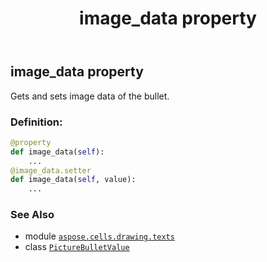 ﻿---
title: image_data property
second_title: Aspose.Cells for Python via .NET API References
description: 
type: docs
weight: 30
url: /aspose.cells.drawing.texts/picturebulletvalue/image_data/
is_root: false
---

## image_data property


Gets and sets image data of the bullet.
### Definition:
```python
@property
def image_data(self):
    ...
@image_data.setter
def image_data(self, value):
    ...
```

### See Also
* module [`aspose.cells.drawing.texts`](../../)
* class [`PictureBulletValue`](/cells/python-net/aspose.cells.drawing.texts/picturebulletvalue)
